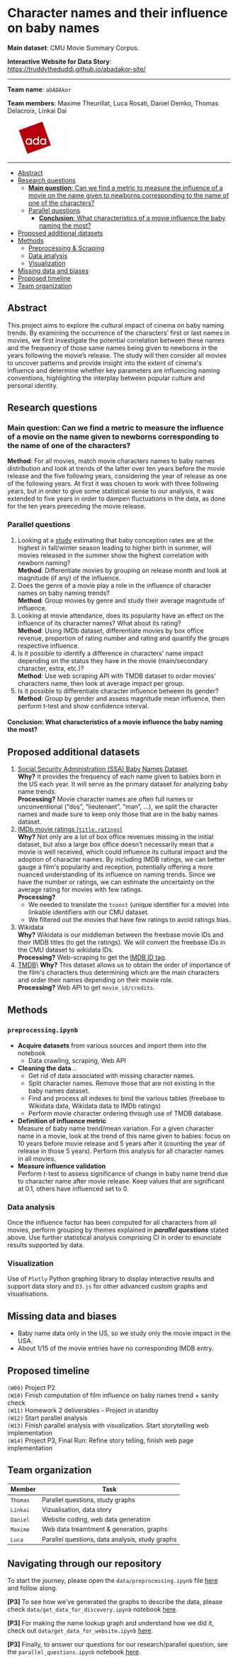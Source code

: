 # Character names and their influence on baby names

**Main dataset**: CMU Movie Summary Corpus.

**Interactive Website for Data Story**: https://truddytheduddi.github.io/abadakor-site/

---
**Team name**: `abADAkor`

**Team members**: Maxime Theurillat, Luca Rosati, Daniel Demko, Thomas Delacroix, Linkai Dai

<img src="https://raw.githubusercontent.com/TruddyTheDuddi/abadakor-site/main/img/logo_group.svg" height="80px" align="middle">

---

<!-- TOC -->
- [Abstract](#abstract)
- [Research questions](#research-questions)
    - [**Main question**: Can we find a metric to measure the influence of a movie on the name given to newborns corresponding to the name of one of the characters?](#main-question-can-we-find-a-metric-to-measure-the-influence-of-a-movie-on-the-name-given-to-newborns-corresponding-to-the-name-of-one-of-the-characters)
    - [Parallel questions](#parallel-questions)
        - [**Conclusion**: What characteristics of a movie influence the baby naming the most?](#conclusion-what-characteristics-of-a-movie-influence-the-baby-naming-the-most)
- [Proposed additional datasets](#proposed-additional-datasets)
- [Methods](#methods)
    - [Preprocessing & Scraping](#preprocessingipynb)
    - [Data analysis](#data-analysis)
    - [Visualization](#visualization)
- [Missing data and biases](#missing-data-and-biases)
- [Proposed timeline](#proposed-timeline)
- [Team organization](#team-organization)
<!-- /TOC -->


## Abstract

This project aims to explore the cultural impact of cinema on baby naming trends. By examining the occurrence of the characters’ first or last names in movies, we first investigate the potential correlation between these names and the frequency of those same names being given to newborns in the years following the movie’s release. The study will then consider all movies to uncover patterns and provide insight into the extent of cinema's influence and determine whether key parameters are influencing naming conventions, highlighting the interplay between popular culture and personal identity.

## Research questions

### **Main question**: Can we find a metric to measure the influence of a movie on the name given to newborns corresponding to the name of one of the characters?

**Method**: For all movies, match movie characters names to baby names distribution and look at trends of the latter over ten years before the movie release and the five following years, considering the year of release as one of the following years. At first it was chosen to work with three following years, but in order to give some statistical sense to our analysis, it was extended to five years in order to dampen fluctuations in the data, as done for the ten years preeceding the movie release.

### Parallel questions

1. Looking at a [study](https://rightasrain.uwmedicine.org/life/parenthood/winter-baby-conception-trend) estimating that baby conception rates are at the highest in fall/winter season leading to higher birth in summer, will movies released in the summer show the highest correlation with newborn naming?\
**Method**: Differentiate movies by grouping on release month and look at magnitude (if any) of the influence.
2. Does the genre of a movie play a role in the influence of character names on baby naming trends?\
**Method**: Group movies by genre and study their average magnitude of influence.
3. Looking at movie attendance, does its popularity have an effect on the influence of its character names? What about its rating?\
**Method**: Using IMDb dataset, differentiate movies by box office revenue, proportion of rating number and rating and quantify the groups respective influence.
4. Is it possible to identify a difference in characters’ name impact depending on the status they have in the movie (main/secondary character, extra, etc.)?\
**Method**: Use web scraping API with TMDB dataset to order movies’ characters name, then look at average impact per group.
5. Is it possible to differentiate character influence between its gender?\
**Method**: Group by gender and assess magnitude mean influence, then perform t-test and show confidence interval.

#### **Conclusion**: What characteristics of a movie influence the baby naming the most?

## Proposed additional datasets

1. [Social Security Administration (SSA) Baby Names Dataset](https://www.ssa.gov/oact/babynames/limits.html).\
**Why?** It provides the frequency of each name given to babies born in the US each year. It will serve as the primary dataset for analyzing baby name trends.\
**Processing?** Movie character names are often full names or unconventional (“dos”, “lieutenant”, “man”, ...), we split the character names and made sure to keep only those that are in the baby names dataset.
2. [IMDb movie ratings (`title.ratings`)](https://developer.imdb.com/non-commercial-datasets/)\
**Why?** Not only are a lot of box office revenues missing in the initial dataset, but also a large box office doesn’t necessarily mean that a movie is well received, which could influence its cultural impact and the adoption of character names. By including IMDB ratings, we can better gauge a film's popularity and reception, potentially offering a more nuanced understanding of its influence on naming trends. Since we have the number or ratings, we can estimate the uncertainty on the average rating for movies with few ratings.\
**Processing?** 
    - We needed to translate the `tconst` (unique identifier for a movie) into linkable identifiers with our CMU dataset.
    - We filtered out the movies that have few ratings to avoid ratings bias.
3. Wikidata\
**Why?** Wikidata is our middleman between the freebase movie IDs and their IMDB titles (to get the ratings). We will convert the freebase IDs in the CMU dataset to wikidata IDs.\
**Processing?** Web-scraping to get the [IMDB ID tag](https://www.wikidata.org/wiki/Property:P345).
4. [TMDB](https://www.themoviedb.org/bible/movie/59f3b16d9251414f20000003#59f73ca49251416e7100000e](https://developer.themoviedb.org/reference/movie-credits)(https://developer.themoviedb.org/reference/movie-credits))\
**Why?** This dataset allows us to obtain the order of importance of the film's characters thus determining which are the main characters and order their names depending on their movie role.\
**Processing?** Web API to get `movie_id/credits`.

## Methods

### `preprocessing.ipynb`
- **Acquire datasets** from various sources and import them into the notebook
    - Data crawling, scraping, Web API
- **Cleaning the data**…
    - Get rid of data associated with missing character names.
    - Split character names. Remove those that are not existing in the baby names dataset.
    - Find and process all indexes to bind the various tables (freebase to Wikidata data, Wikidata data to IMDb ratings)
    - Perform movie character ordering through use of TMDB database.
- **Definition of influence metric**\
Measure of baby name trend/mean variation. For a given character name in a movie, look at the trend of this name given to babies: focus on 10 years before movie release and 5 years after it (counting the year of release in those 5 years). Perform this analysis for all character names in all movies.
- **Measure influence validation**\
Perform $t$-test to assess significance of change in baby name trend due to character name after movie release. Keep values that are significant at 0.1, others have influenced set to 0.

### Data analysis
Once the influence factor has been computed for all characters from all movies, perform grouping by themes explained in **_parallel questions_** stated above. Use further statistical analysis comprising CI in order to enunciate results supported by data.

### Visualization
Use of `Plotly` Python graphing library to display interactive results and support data story and `D3.js` for other advanced custom graphs and visualisations.

## Missing data and biases

- Baby name data only in the US, so we study only the movie impact in the USA.
- About 1/15 of the movie entries have no corresponding IMDB entry.


## Proposed timeline

`(W09)` Project P2\
`(W10)` Finish computation of film influence on baby names trend + sanity check\
`(W11)` Homework 2 deliverables - Project in standby\
`(W12)` Start parallel analysis\
`(W13)` Finish parallel analysis with visualization. Start storytelling web implementation\
`(W14)` Project P3, Final Run: Refine story telling, finish web page implementation

## Team organization

| Member | Task |
| ------ | ---- |
| `Thomas` | Parallel questions, study graphs |
| `Linkai` | Vizualisation, data story |
| `Daniel` | Website coding, web data generation |
| `Maxime` | Web data treamtment & generation, graphs |
| `Luca`   | Parallel questions, data analysis, study graphs |

## Navigating through our repository
To start the journey, please open the `data/preprocessing.ipynb` file [here](./data/preprocessing.ipynb) and follow along.

**[P3]** To see how we've generated the graphs to describe the data, please check `data/get_data_for_discovery.ipynb` notebook [here](./data/get_data_for_discovery.ipynb).

**[P3]** For making the name lookup graph and understand how we did it, check out `data/get_data_for_website.ipynb` [here](./data/get_data_for_website.ipynb).

**[P3]** Finally, to answer our questions for our research/parallel question, see the `parallel_questions.ipynb` notebook [here](./parallel_questions.ipynb).
